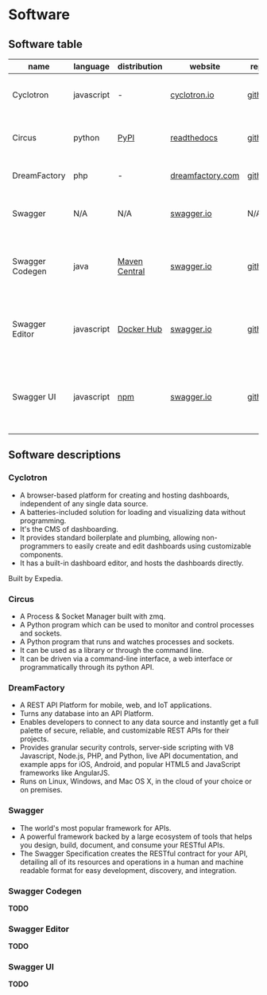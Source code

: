 # Software


## Software table

| name             | language      | distribution                                         | website                                                         | repo                                                                  | docs                                                         | description                                                        |
| ---------------- | ------------- | ---------------------------------------------------- | --------------------------------------------------------------- | --------------------------------------------------------------------- |------------------------------------------------------------- | ------------------------------------------------------------------ |
| Cyclotron        | javascript    | -                                                    | [cyclotron.io](http://www.cyclotron.io/)                        | [github](https://github.com/ExpediaInceCommercePlatform/cyclotron)    | [cyclotron.io](http://www.cyclotron.io/gettingstarted.html)  | A web application for constructing dashboards                      |
| Circus           | python        | [PyPI](https://pypi.python.org/pypi/circus)          | [readthedocs](http://circus.readthedocs.io/)                    | [github](https://github.com/circus-tent/circus)                       | [readthedocs](http://circus.readthedocs.io/)                 | A Process & Socket Manager built with zmq                          |
| DreamFactory     | php           | -                                                    | [dreamfactory.com](https://www.dreamfactory.com/)               | [github](https://github.com/dreamfactorysoftware/dreamfactory)        | [dreamfactory.com](http://wiki.dreamfactory.com/)            | REST API middleware platform                                       |
| Swagger          | N/A           | N/A                                                  | [swagger.io](http://swagger.io/)                                | N/A                                                                   | [swagger.io](http://swagger.io/docs/)                        | The world's most popular framework for APIs                        |
| Swagger Codegen  | java          | [Maven Central](https://oss.sonatype.org/content/repositories/releases/io/swagger/swagger-codegen-cli/) | [swagger.io](http://swagger.io/swagger-codegen/) | [github](https://github.com/swagger-api/swagger-codegen) | [swagger.io](http://swagger.io/docs/#swagger-codegen-documentation-9) | Quickly build APIs by turning your Swagger definition into code |
| Swagger Editor   | javascript    | [Docker Hub](https://hub.docker.com/r/swaggerapi/swagger-editor/) | [swagger.io](http://swagger.io/swagger-editor/) | [github](https://github.com/swagger-api/swagger-editor) | [swagger.io](http://swagger.io/docs/#swagger-editor-documentation-0) | Web editor to design, define and document RESTful APIs in the Swagger Specifcation |
| Swagger UI       | javascript    | [npm](https://www.npmjs.com/package/swagger-ui)      | [swagger.io](http://swagger.io/swagger-ui/)                     | [github](https://github.com/swagger-api/swagger-ui)                   | [swagger.io](http://swagger.io/docs/#swagger-ui-documentation-29) | Visually render documentation for a Swagger defined API directly from the API's specifcation |


## Software descriptions


### Cyclotron

- A browser-based platform for creating and hosting dashboards, independent of any single data source.
- A batteries-included solution for loading and visualizing data without programming.
- It's the CMS of dashboarding.
- It provides standard boilerplate and plumbing, allowing non-programmers to easily create and edit dashboards
  using customizable components.
- It has a built-in dashboard editor, and hosts the dashboards directly.

Built by Expedia.


### Circus

- A Process & Socket Manager built with zmq.
- A Python program which can be used to monitor and control processes and sockets.
- A Python program that runs and watches processes and sockets.
- It can be used as a library or through the command line.
- It can be driven via a command-line interface, a web interface or programmatically through its python API.


### DreamFactory

- A REST API Platform for mobile, web, and IoT applications.
- Turns any database into an API Platform.
- Enables developers to connect to any data source and instantly get a full palette of secure, reliable, and customizable REST APIs for their projects.
- Provides granular security controls, server-side scripting with V8 Javascript, Node.js, PHP, and Python, live API documentation, and example apps for iOS, Android, and popular HTML5 and JavaScript frameworks like AngularJS.
- Runs on Linux, Windows, and Mac OS X, in the cloud of your choice or on premises.


### Swagger

- The world's most popular framework for APIs.
- A powerful framework backed by a large ecosystem of tools that helps you design, build, document, and consume your
  RESTful APIs.
- The Swagger Specification creates the RESTful contract for your API, detailing all of its resources and operations
  in a human and machine readable format for easy development, discovery, and integration.


### Swagger Codegen

**TODO**


### Swagger Editor

**TODO**


### Swagger UI

**TODO**
